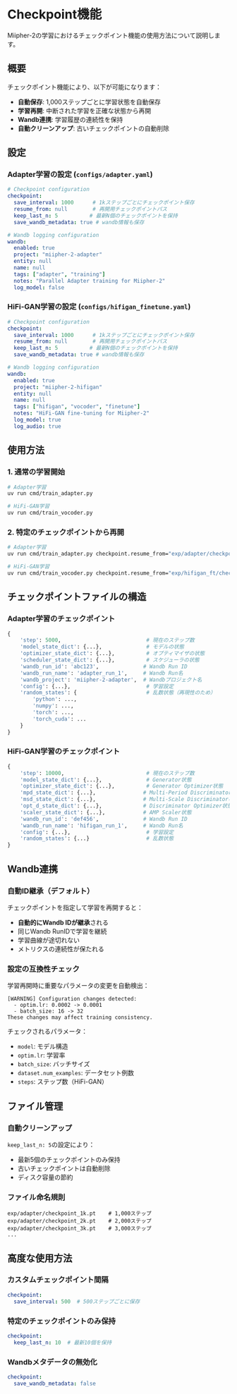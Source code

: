 # Checkpoint機能

Miipher-2の学習におけるチェックポイント機能の使用方法について説明します。

## 概要

チェックポイント機能により、以下が可能になります：

- **自動保存**: 1,000ステップごとに学習状態を自動保存
- **学習再開**: 中断された学習を正確な状態から再開
- **Wandb連携**: 学習履歴の連続性を保持
- **自動クリーンアップ**: 古いチェックポイントの自動削除

## 設定

### Adapter学習の設定 (`configs/adapter.yaml`)

```yaml
# Checkpoint configuration
checkpoint:
  save_interval: 1000      # 1kステップごとにチェックポイント保存
  resume_from: null        # 再開用チェックポイントパス
  keep_last_n: 5          # 最新N個のチェックポイントを保持
  save_wandb_metadata: true # wandb情報も保存

# Wandb logging configuration
wandb:
  enabled: true
  project: "miipher-2-adapter"
  entity: null
  name: null
  tags: ["adapter", "training"]
  notes: "Parallel Adapter training for Miipher-2"
  log_model: false
```

### HiFi-GAN学習の設定 (`configs/hifigan_finetune.yaml`)

```yaml
# Checkpoint configuration
checkpoint:
  save_interval: 1000      # 1kステップごとにチェックポイント保存
  resume_from: null        # 再開用チェックポイントパス
  keep_last_n: 5          # 最新N個のチェックポイントを保持
  save_wandb_metadata: true # wandb情報も保存

# Wandb logging configuration
wandb:
  enabled: true
  project: "miipher-2-hifigan"
  entity: null
  name: null
  tags: ["hifigan", "vocoder", "finetune"]
  notes: "HiFi-GAN fine-tuning for Miipher-2"
  log_model: true
  log_audio: true
```

## 使用方法

### 1. 通常の学習開始

```bash
# Adapter学習
uv run cmd/train_adapter.py

# HiFi-GAN学習
uv run cmd/train_vocoder.py
```

### 2. 特定のチェックポイントから再開

```bash
# Adapter学習
uv run cmd/train_adapter.py checkpoint.resume_from="exp/adapter/checkpoint_5k.pt"

# HiFi-GAN学習
uv run cmd/train_vocoder.py checkpoint.resume_from="exp/hifigan_ft/checkpoint_10k.pt"
```

## チェックポイントファイルの構造

### Adapter学習のチェックポイント

```python
{
    'step': 5000,                           # 現在のステップ数
    'model_state_dict': {...},              # モデルの状態
    'optimizer_state_dict': {...},          # オプティマイザの状態
    'scheduler_state_dict': {...},          # スケジューラの状態
    'wandb_run_id': 'abc123',              # Wandb Run ID
    'wandb_run_name': 'adapter_run_1',     # Wandb Run名
    'wandb_project': 'miipher-2-adapter',  # Wandbプロジェクト名
    'config': {...},                        # 学習設定
    'random_states': {                      # 乱数状態（再現性のため）
        'python': ...,
        'numpy': ...,
        'torch': ...,
        'torch_cuda': ...
    }
}
```

### HiFi-GAN学習のチェックポイント

```python
{
    'step': 10000,                          # 現在のステップ数
    'model_state_dict': {...},              # Generator状態
    'optimizer_state_dict': {...},          # Generator Optimizer状態
    'mpd_state_dict': {...},               # Multi-Period Discriminator状態
    'msd_state_dict': {...},               # Multi-Scale Discriminator状態
    'opt_d_state_dict': {...},             # Discriminator Optimizer状態
    'scaler_state_dict': {...},            # AMP Scaler状態
    'wandb_run_id': 'def456',              # Wandb Run ID
    'wandb_run_name': 'hifigan_run_1',     # Wandb Run名
    'config': {...},                        # 学習設定
    'random_states': {...}                  # 乱数状態
}
```

## Wandb連携

### 自動ID継承（デフォルト）

チェックポイントを指定して学習を再開すると：

- **自動的にWandb IDが継承**される
- 同じWandb RunIDで学習を継続
- 学習曲線が途切れない
- メトリクスの連続性が保たれる

### 設定の互換性チェック

学習再開時に重要なパラメータの変更を自動検出：

```
[WARNING] Configuration changes detected:
  - optim.lr: 0.0002 -> 0.0001
  - batch_size: 16 -> 32
These changes may affect training consistency.
```

チェックされるパラメータ：
- `model`: モデル構造
- `optim.lr`: 学習率
- `batch_size`: バッチサイズ
- `dataset.num_examples`: データセット例数
- `steps`: ステップ数（HiFi-GAN）

## ファイル管理

### 自動クリーンアップ

`keep_last_n: 5`の設定により：

- 最新5個のチェックポイントのみ保持
- 古いチェックポイントは自動削除
- ディスク容量の節約

### ファイル命名規則

```
exp/adapter/checkpoint_1k.pt    # 1,000ステップ
exp/adapter/checkpoint_2k.pt    # 2,000ステップ
exp/adapter/checkpoint_3k.pt    # 3,000ステップ
...
```

## 高度な使用方法

### カスタムチェックポイント間隔

```yaml
checkpoint:
  save_interval: 500  # 500ステップごとに保存
```

### 特定のチェックポイントのみ保持

```yaml
checkpoint:
  keep_last_n: 10  # 最新10個を保持
```

### Wandbメタデータの無効化

```yaml
checkpoint:
  save_wandb_metadata: false
```
